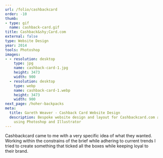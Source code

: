 ```yaml
---
url: /folio/cashbackcard
order: -10
thumb:
- type: gif
  name: cashback-card.gif
title: Cashback&shy;Card.com
external: false
type: Website Design
year: 2014
tools: Photoshop
images:
- - resolution: desktop
    type: jpg
    name: cashback-card-1.jpg
    height: 3473
    width: 900
  - resolution: desktop
    type: webp
    name: cashback-card-1.webp
    height: 3473
    width: 900
next_page: /hoher-backpacks
meta:
  title: Gareth Weaver - Cashback Card Website Design
  description: Bespoke website design and layout for Cashbackcard.com assembled
    using Photoshop and Illustrator
---
```

Cashbackcard came to me with a very specific idea of what they
wanted. Working within the constrains of the brief while adhering to current trends
I tried to create something that ticked all the boxes while keeping loyal to their
brand.
